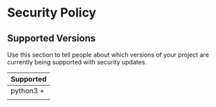 # Security Policy

## Supported Versions

Use this section to tell people about which versions of your project are
currently being supported with security updates.

 Supported          |
 ------------------ |
|python3 +
          |
